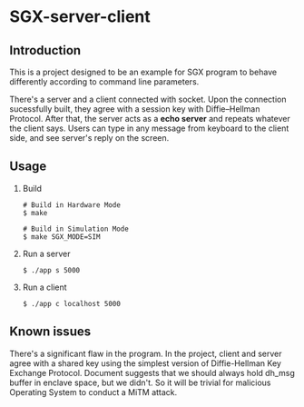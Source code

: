 # SGX-server-client

## Introduction

This is a project designed to be an example for SGX program to behave differently according to command line parameters.

There's a server and a client connected with socket. Upon the connection sucessfully built, they agree with a session key with Diffie–Hellman Protocol. After that, the server acts as a **echo server** and repeats whatever the client says. Users can type in any message from keyboard to the client side, and see server's reply on the screen.

## Usage

1. Build
   ```console
   # Build in Hardware Mode
   $ make

   # Build in Simulation Mode
   $ make SGX_MODE=SIM
   ```
2. Run a server
   ```console
   $ ./app s 5000
   ```
3. Run a client
   ```console
   $ ./app c localhost 5000
   ```

## Known issues

There's a significant flaw in the program. In the project, client and server agree with a shared key using the simplest version of Diffie-Hellman Key Exchange Protocol. Document suggests that we should always hold dh_msg buffer in enclave space, but we didn't. So it will be trivial for malicious Operating System to conduct a MiTM attack.
